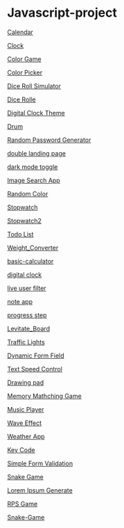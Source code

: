 # Javascript-project

<a href = "https://github.com/leeyongha2006/Javascript-project/tree/main/%EC%9E%90%EB%B0%94%EC%8A%A4%ED%81%AC%EB%A6%BD%ED%8A%B8/Calendar">Calendar

<a href = "https://github.com/leeyongha2006/Javascript-project/tree/main/%EC%9E%90%EB%B0%94%EC%8A%A4%ED%81%AC%EB%A6%BD%ED%8A%B8/Clock">Clock

<a href = "https://github.com/leeyongha2006/Javascript-project/tree/main/%EC%9E%90%EB%B0%94%EC%8A%A4%ED%81%AC%EB%A6%BD%ED%8A%B8/Color%20Game">Color Game

<a href = "https://github.com/leeyongha2006/Javascript-project/tree/main/%EC%9E%90%EB%B0%94%EC%8A%A4%ED%81%AC%EB%A6%BD%ED%8A%B8/Color%20Picker">Color Picker

<a href = "https://github.com/leeyongha2006/Javascript-project/tree/main/%EC%9E%90%EB%B0%94%EC%8A%A4%ED%81%AC%EB%A6%BD%ED%8A%B8/Dice%20Roll%20Simulator">Dice Roll Simulator

<a href = "https://github.com/leeyongha2006/Javascript-project/blob/main/%EC%9E%90%EB%B0%94%EC%8A%A4%ED%81%AC%EB%A6%BD%ED%8A%B8/Dice%20Rolle/README.md">Dice Rolle

<a href = "https://github.com/leeyongha2006/Javascript-project/tree/main/%EC%9E%90%EB%B0%94%EC%8A%A4%ED%81%AC%EB%A6%BD%ED%8A%B8/Digital%20Clock%20Theme">Digital Clock Theme

<a href = "https://github.com/leeyongha2006/Javascript-project/tree/main/%EC%9E%90%EB%B0%94%EC%8A%A4%ED%81%AC%EB%A6%BD%ED%8A%B8/Drum">Drum

<a href = "https://github.com/leeyongha2006/Javascript-project/tree/main/%EC%9E%90%EB%B0%94%EC%8A%A4%ED%81%AC%EB%A6%BD%ED%8A%B8/Random%20Password%20Generator">Random Password Generator

<a href = "https://github.com/leeyongha2006/Javascript-project/tree/main/%EC%9E%90%EB%B0%94%EC%8A%A4%ED%81%AC%EB%A6%BD%ED%8A%B8/double-landing-page">double landing page

<a href = "https://github.com/leeyongha2006/Javascript-project/tree/main/%EC%9E%90%EB%B0%94%EC%8A%A4%ED%81%AC%EB%A6%BD%ED%8A%B8/dark-mode-toggle">dark mode toggle

<a href = "https://github.com/leeyongha2006/Javascript-project/tree/main/%EC%9E%90%EB%B0%94%EC%8A%A4%ED%81%AC%EB%A6%BD%ED%8A%B8/Image%20Search%20App">Image Search App

<a href = "https://github.com/leeyongha2006/Javascript-project/tree/main/%EC%9E%90%EB%B0%94%EC%8A%A4%ED%81%AC%EB%A6%BD%ED%8A%B8/Random%20Color">Random Color

<a href = "https://github.com/leeyongha2006/Javascript-project/tree/main/%EC%9E%90%EB%B0%94%EC%8A%A4%ED%81%AC%EB%A6%BD%ED%8A%B8/Stopwatch">Stopwatch

<a href = "https://github.com/leeyongha2006/Javascript-project/tree/main/%EC%9E%90%EB%B0%94%EC%8A%A4%ED%81%AC%EB%A6%BD%ED%8A%B8/Stopwatch2"> Stopwatch2

<a href = "https://github.com/leeyongha2006/Javascript-project/tree/main/%EC%9E%90%EB%B0%94%EC%8A%A4%ED%81%AC%EB%A6%BD%ED%8A%B8/Todo%20List">Todo List

<a href = "https://github.com/leeyongha2006/Javascript-project/blob/main/%EC%9E%90%EB%B0%94%EC%8A%A4%ED%81%AC%EB%A6%BD%ED%8A%B8/Weight_Converter/README.md">Weight_Converter

<a href = "https://github.com/leeyongha2006/Javascript-project/tree/main/%EC%9E%90%EB%B0%94%EC%8A%A4%ED%81%AC%EB%A6%BD%ED%8A%B8/basic-calculator">basic-calculator

<a href = "https://github.com/leeyongha2006/Javascript-project/tree/main/%EC%9E%90%EB%B0%94%EC%8A%A4%ED%81%AC%EB%A6%BD%ED%8A%B8/digital%20clock">digital clock

<a href = "https://github.com/leeyongha2006/Javascript-project/tree/main/%EC%9E%90%EB%B0%94%EC%8A%A4%ED%81%AC%EB%A6%BD%ED%8A%B8/live%20user%20filter">live user filter

<a href = "https://github.com/leeyongha2006/Javascript-project/tree/main/%EC%9E%90%EB%B0%94%EC%8A%A4%ED%81%AC%EB%A6%BD%ED%8A%B8/note%20app">note app

<a href = "https://github.com/leeyongha2006/Javascript-project/tree/main/%EC%9E%90%EB%B0%94%EC%8A%A4%ED%81%AC%EB%A6%BD%ED%8A%B8/progress%20step">progress step

<a href = "https://github.com/leeyongha2006/Javascript-project/tree/main/%EC%9E%90%EB%B0%94%EC%8A%A4%ED%81%AC%EB%A6%BD%ED%8A%B8/Levitate_Board">Levitate_Board

<a href = "https://github.com/leeyongha2006/Javascript-project/tree/main/%EC%9E%90%EB%B0%94%EC%8A%A4%ED%81%AC%EB%A6%BD%ED%8A%B8/Traffic%20Lights">Traffic Lights

<a href = "https://github.com/leeyongha2006/Javascript-project/tree/main/%EC%9E%90%EB%B0%94%EC%8A%A4%ED%81%AC%EB%A6%BD%ED%8A%B8/Dynamic%20Form%20Field">Dynamic Form Field

<a href = "https://github.com/leeyongha2006/Javascript-project/tree/main/%EC%9E%90%EB%B0%94%EC%8A%A4%ED%81%AC%EB%A6%BD%ED%8A%B8/Text%20Speed%20Control">Text Speed Control

<a href = "https://github.com/leeyongha2006/Javascript-project/tree/main/%EC%9E%90%EB%B0%94%EC%8A%A4%ED%81%AC%EB%A6%BD%ED%8A%B8/Drawing%20Pad">Drawing pad

<a href = "https://github.com/leeyongha2006/Javascript-project/tree/main/%EC%9E%90%EB%B0%94%EC%8A%A4%ED%81%AC%EB%A6%BD%ED%8A%B8/Memory%20Matching%20Game">Memory Mathching Game

<a href = "https://github.com/leeyongha2006/Javascript-project/tree/main/%EC%9E%90%EB%B0%94%EC%8A%A4%ED%81%AC%EB%A6%BD%ED%8A%B8/Music%20Player">Music Player

<a href = "https://github.com/leeyongha2006/Javascript-project/tree/main/%EC%9E%90%EB%B0%94%EC%8A%A4%ED%81%AC%EB%A6%BD%ED%8A%B8/Wave%20Effect">Wave Effect

<a href = "https://github.com/leeyongha2006/Javascript-project/tree/main/%EC%9E%90%EB%B0%94%EC%8A%A4%ED%81%AC%EB%A6%BD%ED%8A%B8/Weather%20App"> Weather App

<a href = "https://github.com/leeyongha2006/Javascript-project/blob/main/%EC%9E%90%EB%B0%94%EC%8A%A4%ED%81%AC%EB%A6%BD%ED%8A%B8/Key%20Code/README.md">Key Code

<a href = "https://github.com/leeyongha2006/Javascript-project/tree/main/%EC%9E%90%EB%B0%94%EC%8A%A4%ED%81%AC%EB%A6%BD%ED%8A%B8/Simple%20Form%20Validation">Simple Form Validation

<a href = "https://github.com/leeyongha2006/Javascript-project/blob/main/%EC%9E%90%EB%B0%94%EC%8A%A4%ED%81%AC%EB%A6%BD%ED%8A%B8/Snake-Game/README.md"> Snake Game

<a href = "https://github.com/leeyongha2006/Javascript-project/tree/main/%EC%9E%90%EB%B0%94%EC%8A%A4%ED%81%AC%EB%A6%BD%ED%8A%B8/Lorem%20Ipsum%20Generate">Lorem Ipsum Generate

<a href = "https://github.com/leeyongha2006/Javascript-project/tree/main/%EC%9E%90%EB%B0%94%EC%8A%A4%ED%81%AC%EB%A6%BD%ED%8A%B8/RPS%20Game">RPS Game

<a href = "https://github.com/leeyongha2006/Javascript-project/tree/main/%EC%9E%90%EB%B0%94%EC%8A%A4%ED%81%AC%EB%A6%BD%ED%8A%B8/Snake-Game">Snake-Game
